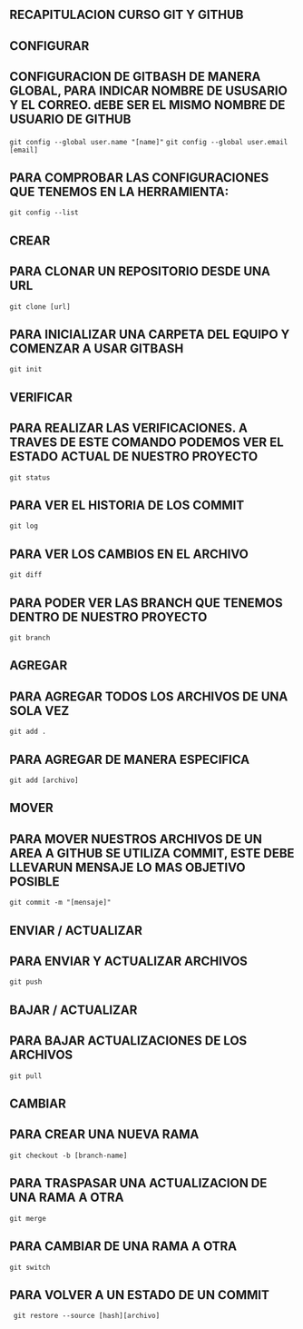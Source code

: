 ## RECAPITULACION CURSO GIT Y GITHUB

## CONFIGURAR
## CONFIGURACION DE GITBASH DE MANERA GLOBAL, PARA INDICAR NOMBRE DE USUSARIO Y EL CORREO. dEBE SER EL MISMO NOMBRE DE USUARIO DE GITHUB

````git config --global user.name "[name]"````
````git config --global user.email [email]````

## PARA COMPROBAR LAS CONFIGURACIONES QUE TENEMOS EN LA HERRAMIENTA:

````git config --list````

## CREAR
## PARA CLONAR UN REPOSITORIO DESDE UNA URL

````git clone [url] ````

## PARA INICIALIZAR UNA CARPETA DEL EQUIPO Y COMENZAR A USAR GITBASH

````git init````

## VERIFICAR
## PARA REALIZAR LAS VERIFICACIONES. A TRAVES DE ESTE COMANDO PODEMOS VER EL ESTADO ACTUAL DE NUESTRO PROYECTO

````git status````

## PARA VER EL HISTORIA DE LOS COMMIT

````git log````

## PARA VER LOS CAMBIOS EN EL ARCHIVO

````git diff````

## PARA PODER VER LAS BRANCH QUE TENEMOS DENTRO DE NUESTRO PROYECTO

````git branch````

## AGREGAR
## PARA AGREGAR TODOS LOS ARCHIVOS DE UNA SOLA VEZ

````git add .````

## PARA AGREGAR DE MANERA ESPECIFICA

````git add [archivo]````

## MOVER
## PARA MOVER NUESTROS ARCHIVOS DE UN AREA A GITHUB SE UTILIZA COMMIT, ESTE DEBE LLEVARUN MENSAJE LO MAS OBJETIVO POSIBLE 

````git commit -m "[mensaje]"````

## ENVIAR / ACTUALIZAR
## PARA ENVIAR Y ACTUALIZAR ARCHIVOS 

````git push````

## BAJAR / ACTUALIZAR
## PARA BAJAR ACTUALIZACIONES DE LOS ARCHIVOS

````git pull````

## CAMBIAR
## PARA CREAR UNA NUEVA RAMA 

````git checkout -b [branch-name]````

## PARA TRASPASAR UNA ACTUALIZACION DE UNA RAMA A OTRA

````git merge````

## PARA CAMBIAR DE UNA RAMA A OTRA

````git switch````

## PARA VOLVER A UN ESTADO DE UN COMMIT 

```` git restore --source [hash][archivo]````



